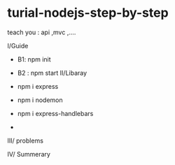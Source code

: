 # turial-nodejs-step-by-step
teach you : api ,mvc ,....

I/Guide
- B1:  npm init
- B2 : npm start
II/Libaray

- npm i express
- npm i nodemon
- npm i express-handlebars
- 
III/ problems

IV/ Summerary